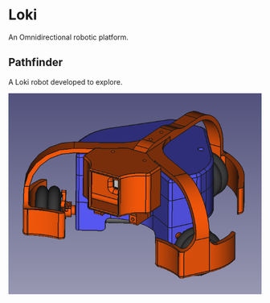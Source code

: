 # Loki

An Omnidirectional robotic platform.

## Pathfinder

A Loki robot developed to explore.

![](pathfinder/loki.png)
